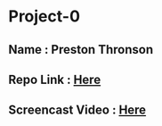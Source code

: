 # Project-0

## Name : Preston Thronson

## Repo Link : [Here](https://github.com/Prestonian1/Project-0)

## Screencast Video : [Here]()